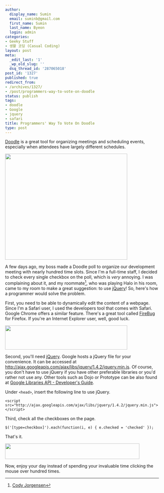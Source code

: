 ```yaml
---
author:
  display_name: Sumin
  email: suminb@gmail.com
  first_name: Sumin
  last_name: Byeon
  login: admin
categories:
- Geeky Stuff
- 생활 코딩 (Casual Coding)
layout: post
meta:
  _edit_last: '1'
  _wp_old_slug: ''
  dsq_thread_id: '287065018'
post_id: '1327'
published: true
redirect_from:
- /archives/1327/
- /post/programmers-way-to-vote-on-doodle
status: publish
tags:
- doodle
- Google
- jquery
- safari
title: Programmers' Way To Vote On Doodle
type: post
---
```

[Doodle](http://doodle.com) is a great tool for organizing meetings and scheduling events, especially when attendees have largely different schedules.

<img src="/wp-content/uploads/2010/10/doodle-400x347.png" alt="" title="doodle" width="400" height="347" class="aligncenter size-medium wp-image-1331" />

A few days ago, my boss made a Doodle poll to organize our development meeting with nearly hundred time slots. Since I'm a full-time staff, I decided to check every single checkbox on the poll, which is *very* annoying. I was complaining about it, and my roommate[^Cody], who was playing Halo in his room, came to my room to make a great suggestion: to use [jQuery][jQuery]! So, here's how a programmer would solve the problem.

First, you need to be able to dynamically edit the content of a webpage. Since I'm a Safari user, I used the developers tool that comes with Safari. Google Chrome offers a similar feature. There's a great tool called [FireBug](http://getfirebug.com) for Firefox. If you're an Internet Explorer user, well, good luck.

<img src="/wp-content/uploads/2010/10/safari-devtool-400x79.png" alt="" title="safari-devtool" width="400" height="79" class="aligncenter size-medium wp-image-1335" />

Second, you'll need [jQuery][jQuery]. Google hosts a jQuery file for your convenience. It can be accessed at <http://ajax.googleapis.com/ajax/libs/jquery/1.4.2/jquery.min.js>. Of course, you don't have to use jQuery if you have other preferable libraries or you'd rather not use any. Other tools such as Dojo or Prototype can be also found at [Google Libraries API - Developer's Guide](http://code.google.com/apis/libraries/devguide.html).

Under `<head>`, insert the following line to use jQuery.

    <script src="http://ajax.googleapis.com/ajax/libs/jquery/1.4.2/jquery.min.js"></script>

Third, check all the checkboxes on the page.

    $('[type=checkbox]').each(function(i, e) { e.checked = 'checked' });

That's it.

<img src="/wp-content/uploads/2010/10/doodle-checkboxes.png" alt="" title="doodle-checkboxes" width="440" height="51" class="aligncenter size-full wp-image-1342" />

Now, enjoy your day instead of spending your invaluable time clicking the mouse over hundred times.

[jQuery]: http://jquery.com
[^Cody]: [Cody Jorgensen](http://www.facebook.com/Comster)

